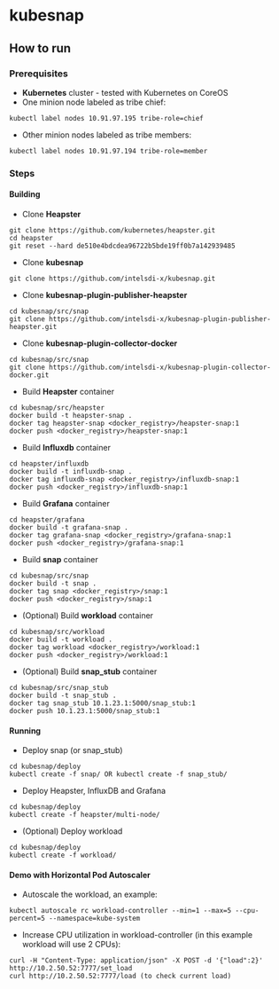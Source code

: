 # kubesnap

## How to run

### Prerequisites

- **Kubernetes** cluster - tested with Kubernetes on CoreOS
- One minion node labeled as tribe chief:
```
kubectl label nodes 10.91.97.195 tribe-role=chief
```
- Other minion nodes labeled as tribe members:
```
kubectl label nodes 10.91.97.194 tribe-role=member
```

### Steps

#### Building

- Clone **Heapster**
```
git clone https://github.com/kubernetes/heapster.git
cd heapster
git reset --hard de510e4bdcdea96722b5bde19ff0b7a142939485
```

- Clone **kubesnap**
```
git clone https://github.com/intelsdi-x/kubesnap.git
```

- Clone **kubesnap-plugin-publisher-heapster**
```
cd kubesnap/src/snap
git clone https://github.com/intelsdi-x/kubesnap-plugin-publisher-heapster.git
```

- Clone **kubesnap-plugin-collector-docker**
```
cd kubesnap/src/snap
git clone https://github.com/intelsdi-x/kubesnap-plugin-collector-docker.git
```

- Build **Heapster** container
```
cd kubesnap/src/heapster
docker build -t heapster-snap .
docker tag heapster-snap <docker_registry>/heapster-snap:1
docker push <docker_registry>/heapster-snap:1
```

- Build **Influxdb** container
```
cd heapster/influxdb
docker build -t influxdb-snap .
docker tag influxdb-snap <docker_registry>/influxdb-snap:1
docker push <docker_registry>/influxdb-snap:1
```

- Build **Grafana** container
```
cd heapster/grafana
docker build -t grafana-snap .
docker tag grafana-snap <docker_registry>/grafana-snap:1
docker push <docker_registry>/grafana-snap:1
```

- Build **snap** container
```
cd kubesnap/src/snap
docker build -t snap .
docker tag snap <docker_registry>/snap:1
docker push <docker_registry>/snap:1
```

- (Optional) Build **workload** container
```
cd kubesnap/src/workload
docker build -t workload .
docker tag workload <docker_registry>/workload:1
docker push <docker_registry>/workload:1
```

- (Optional) Build **snap_stub** container
```
cd kubesnap/src/snap_stub
docker build -t snap_stub .
docker tag snap_stub 10.1.23.1:5000/snap_stub:1
docker push 10.1.23.1:5000/snap_stub:1
```

#### Running

- Deploy snap (or snap_stub)
```
cd kubesnap/deploy
kubectl create -f snap/ OR kubectl create -f snap_stub/
```

- Deploy Heapster, InfluxDB and Grafana
```
cd kubesnap/deploy
kubectl create -f heapster/multi-node/
```

- (Optional) Deploy workload
```
cd kubesnap/deploy
kubectl create -f workload/
```

#### Demo with Horizontal Pod Autoscaler 

- Autoscale the workload, an example:
```
kubectl autoscale rc workload-controller --min=1 --max=5 --cpu-percent=5 --namespace=kube-system
```

- Increase CPU utilization in workload-controller (in this example workload will use 2 CPUs):
```
curl -H "Content-Type: application/json" -X POST -d '{"load":2}' http://10.2.50.52:7777/set_load
curl http://10.2.50.52:7777/load (to check current load)
```
